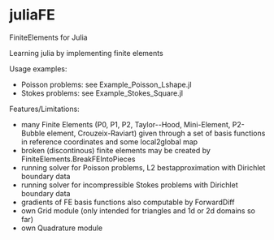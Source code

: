 # juliaFE
FiniteElements for Julia

Learning julia by implementing finite elements

Usage examples:
- Poisson problems: see Example_Poisson_Lshape.jl
- Stokes problems: see Example_Stokes_Square.jl

Features/Limitations:
- many Finite Elements (P0, P1, P2, Taylor--Hood, Mini-Element, P2-Bubble element, Crouzeix-Raviart)
  given through a set of basis functions in reference coordinates and some local2global map
- broken (discontinous) finite elements may be created by FiniteElements.BreakFEIntoPieces
- running solver for Poisson problems, L2 bestapproximation with Dirichlet boundary data
- running solver for incompressible Stokes problems with Dirichlet boundary data
- gradients of FE basis functions also computable by ForwardDiff
- own Grid module (only intended for triangles and 1d or 2d domains so far)
- own Quadrature module


